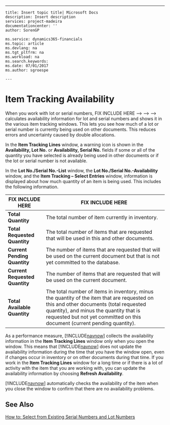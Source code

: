 ---
    title: Insert topic title| Microsoft Docs
    description: Insert description
    services: project-madeira
    documentationcenter: ''
    author: SorenGP

    ms.service: dynamics365-financials
    ms.topic: article
    ms.devlang: na
    ms.tgt_pltfrm: na
    ms.workload: na
    ms.search.keywords:
    ms.date: 07/01/2017
    ms.author: sgroespe

    ---
# Item Tracking Availability
When you work with lot or serial numbers, FIX INCLUDE HERE<!--FIX INCLUDE HERE<!--FIX INCLUDE HERE<!--FIX INCLUDE HERE<!--[!INCLUDE[navnow](../ApplicationDesign/includes/navnow_md.md)] --> --> --> --> calculates availability information for lot and serial numbers and shows it in the various item tracking windows. This lets you see how much of a lot or serial number is currently being used on other documents. This reduces errors and uncertainty caused by double allocations.  
  
 In the **Item Tracking Lines** window, a warning icon is shown in the **Availability, Lot No.** or **Availability, Serial No.** fields if some or all of the quantity you have selected is already being used in other documents or if the lot or serial number is not available.  
  
 In the **Lot No.\/Serial No.\-List** window, the **Lot No.\/Serial No.\-Availability** window, and the **Item Tracking – Select Entries** window, information is displayed about how much quantity of an item is being used. This includes the following information.  
  
|FIX INCLUDE HERE<!--[!INCLUDE[bp_tablefield](../ApplicationDesign/includes/bp_tablefield_md.md)] -->|FIX INCLUDE HERE<!--[!INCLUDE[bp_tabledescription](../ApplicationDesign/includes/bp_tabledescription_md.md)] -->|  
|---------------------------------|---------------------------------------|  
|**Total Quantity**|The total number of item currently in inventory.|  
|**Total Requested Quantity**|The total number of items that are requested that will be used in this and other documents.|  
|**Current Pending Quantity**|The number of items that are requested that will be used on the current document but that is not yet committed to the database.|  
|**Current Requested Quantity**|The number of items that are requested that will be used on the current document.|  
|**Total Available Quantity**|The total number of items in inventory, minus the quantity of the item that are requested on this and other documents \(total requested quantity\), and minus the quantity that is requested but not yet committed on this document \(current pending quantity\).|  
  
 As a performance measure, [!INCLUDE[navnow](../ApplicationDesign/includes/navnow_md.md)] collects the availability information in the **Item Tracking Lines** window only when you open the window. This means that [!INCLUDE[navnow](../ApplicationDesign/includes/navnow_md.md)] does not update the availability information during the time that you have the window open, even if changes occur in inventory or on other documents during that time. If you work in the **Item Tracking Lines** window for a long time or if there is a lot of activity with the item that you are working with, you can update the availability information by choosing **Refresh Availability**.  
  
 [!INCLUDE[navnow](../ApplicationDesign/includes/navnow_md.md)] automatically checks the availability of the item when you close the window to confirm that there are no availability problems.  
  
## See Also  
 [How to: Select from Existing Serial Numbers and Lot Numbers](../DesignAndEngineering/how-to-select-from-existing-serial-numbers-and-lot-numbers.md)